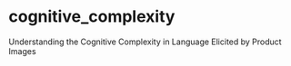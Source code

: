 # cognitive_complexity
Understanding the Cognitive Complexity in Language Elicited by Product Images

